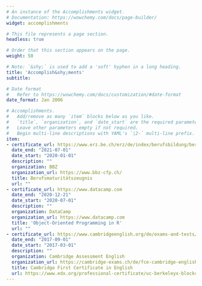 ```yaml
---
# An instance of the Accomplishments widget.
# Documentation: https://wowchemy.com/docs/page-builder/
widget: accomplishments

# This file represents a page section.
headless: true

# Order that this section appears on the page.
weight: 50

# Note: `&shy;` is used to add a 'soft' hyphen in a long heading.
title: 'Accomplish&shy;ments'
subtitle:

# Date format
#   Refer to https://wowchemy.com/docs/customization/#date-format
date_format: Jan 2006

# Accomplishments.
#   Add/remove as many `item` blocks below as you like.
#   `title`, `organization`, and `date_start` are the required parameters.
#   Leave other parameters empty if not required.
#   Begin multi-line descriptions with YAML's `|2-` multi-line prefix.
item:
- certificate_url: https://www.erz.be.ch/erz/de/index/berufsbildung/berufsmaturitaet.html
  date_end: "2021-07-01"
  date_start: "2020-01-01"
  description: ""
  organization: BBZ
  organization_url: https://www.bbz-cfp.ch/
  title: Berufsmaturitätszeugnis
  url: ""
- certificate_url: https://www.datacamp.com
  date_end: "2020-12-21"
  date_start: "2020-07-01"
  description: ""
  organization: DataCamp
  organization_url: https://www.datacamp.com
  title: 'Object-Oriented Programming in R'
  url: ""
- certificate_url: https://www.cambridgeenglish.org/de/exams-and-tests/first/
  date_end: "2017-09-01"
  date_start: "2017-03-01"
  description: ""
  organization: Cambridge Assessment English
  organization_url: https://cambridge-exams.ch/de/fce-cambridge-english-first
  title: Cambridge First Certificate in English
  url: https://www.edx.org/professional-certificate/uc-berkeleyx-blockchain-fundamentals
---
```

